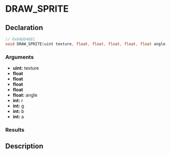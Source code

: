 # DRAW_SPRITE

## Declaration
```cpp
// 0x6ADD40EC
void DRAW_SPRITE(uint texture, float, float, float, float, float angle, int r, int g, int b, int a);
```

### Arguments
- **uint:** texture
- **float**
- **float**
- **float**
- **float**
- **float:** angle
- **int:** r
- **int:** g
- **int:** b
- **int:** a

### Results

## Description
